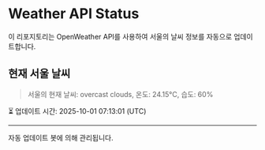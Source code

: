 
# Weather API Status

이 리포지토리는 OpenWeather API를 사용하여 서울의 날씨 정보를 자동으로 업데이트합니다.

## 현재 서울 날씨
> 서울의 현재 날씨: overcast clouds, 온도: 24.15°C, 습도: 60%

⏳ 업데이트 시간: 2025-10-01 07:13:01 (UTC)

---
자동 업데이트 봇에 의해 관리됩니다.
